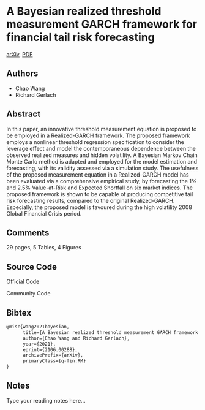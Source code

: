 
# A Bayesian realized threshold measurement GARCH framework for financial tail risk forecasting

[arXiv](https://arxiv.org/abs/2106.0288), [PDF](https://arxiv.org/pdf/2106.0288.pdf)

## Authors

- Chao Wang
- Richard Gerlach

## Abstract

In this paper, an innovative threshold measurement equation is proposed to be employed in a Realized-GARCH framework. The proposed framework employs a nonlinear threshold regression specification to consider the leverage effect and model the contemporaneous dependence between the observed realized measures and hidden volatility. A Bayesian Markov Chain Monte Carlo method is adapted and employed for the model estimation and forecasting, with its validity assessed via a simulation study. The usefulness of the proposed measurement equation in a Realized-GARCH model has been evaluated via a comprehensive empirical study, by forecasting the 1% and 2.5% Value-at-Risk and Expected Shortfall on six market indices. The proposed framework is shown to be capable of producing competitive tail risk forecasting results, compared to the original Realized-GARCH. Especially, the proposed model is favoured during the high volatility 2008 Global Financial Crisis period.

## Comments

29 pages, 5 Tables, 4 Figures

## Source Code

Official Code



Community Code



## Bibtex

```tex
@misc{wang2021bayesian,
      title={A Bayesian realized threshold measurement GARCH framework for financial tail risk forecasting}, 
      author={Chao Wang and Richard Gerlach},
      year={2021},
      eprint={2106.00288},
      archivePrefix={arXiv},
      primaryClass={q-fin.RM}
}
```

## Notes

Type your reading notes here...

